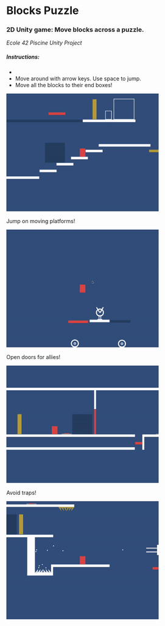 # Blocks Puzzle

### 2D Unity game: Move blocks across a puzzle.
*Ecole 42 Piscine Unity Project*

##### Instructions: 

- 
- Move around with arrow keys. Use space to jump.
- Move all the blocks to their end boxes!

<img src="https://github.com/JanWalsh91/blocks_puzzle/blob/master/media/GIF%202.gif" alt="drawing" width="400"/>

Jump on moving platforms!

<img src="https://github.com/JanWalsh91/blocks_puzzle/blob/master/media/GIF%201.gif" alt="drawing" width="400"/>

Open doors for allies!

<img src="https://github.com/JanWalsh91/blocks_puzzle/blob/master/media/GIF%203.gif" alt="drawing" width="400"/>

Avoid traps!

<img src="https://github.com/JanWalsh91/blocks_puzzle/blob/master/media/GIF%204.gif" alt="drawing" width="400"/>
